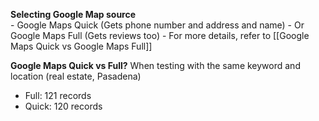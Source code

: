 
**Selecting Google Map source**  
	- Google Maps Quick (Gets phone number and address and name)
	- Or Google Maps Full (Gets reviews too)
	- For more details, refer to [[Google Maps Quick vs Google Maps Full]]

**Google Maps Quick vs Full?**
When testing with the same keyword and location (real estate, Pasadena)
- Full: 121 records
- Quick: 120 records